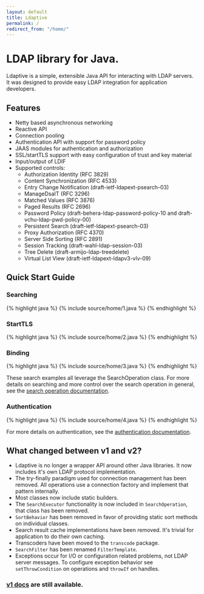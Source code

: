 ```yaml
---
layout: default
title: Ldaptive
permalink: /
redirect_from: "/home/"
---
```


# LDAP library for Java.
Ldaptive is a simple, extensible Java API for interacting with LDAP servers. It was designed to provide easy LDAP integration for application developers.

## Features
* Netty based asynchronous networking
* Reactive API
* Connection pooling
* Authentication API with support for password policy
* JAAS modules for authentication and authorization
* SSL/startTLS support with easy configuration of trust and key material
* Input/output of LDIF
* Supported controls:
  * Authorization Identity (RFC 3829)
  * Content Synchronization (RFC 4533)
  * Entry Change Notification (draft-ietf-ldapext-psearch-03)
  * ManageDsaIT (RFC 3296)
  * Matched Values (RFC 3876)
  * Paged Results (RFC 2696)
  * Password Policy (draft-behera-ldap-password-policy-10 and draft-vchu-ldap-pwd-policy-00)
  * Persistent Search (draft-ietf-ldapext-psearch-03)
  * Proxy Authorization (RFC 4370)
  * Server Side Sorting (RFC 2891)
  * Session Tracking (draft-wahl-ldap-session-03)
  * Tree Delete (draft-armijo-ldap-treedelete)
  * Virtual List View (draft-ietf-ldapext-ldapv3-vlv-09)

## Quick Start Guide

### Searching
{% highlight java %}
{% include source/home/1.java %}
{% endhighlight %}

### StartTLS
{% highlight java %}
{% include source/home/2.java %}
{% endhighlight %}

### Binding
{% highlight java %}
{% include source/home/3.java %}
{% endhighlight %}

These search examples all leverage the SearchOperation class. For more details on searching and more control over the search operation in general, see the [search operation documentation](docs/guide/operations/search.html).

### Authentication
{% highlight java %}
{% include source/home/4.java %}
{% endhighlight %}

For more details on authentication, see the [authentication documentation](docs/guide/authentication.html).

## What changed between v1 and v2?
* Ldaptive is no longer a wrapper API around other Java libraries. It now includes it's own LDAP protocol implementation.
* The try-finally paradigm used for connection management has been removed. All operations use a connection factory and implement that pattern internally.
* Most classes now include static builders.
* The `SearchExecutor` functionality is now included in `SearchOperation`, that class has been removed.
* `SortBehavior` has been removed in favor of providing static sort methods on individual classes.
* Search result cache implementations have been removed. It's trivial for application to do their own caching.
* Transcoders have been moved to the `transcode` package.
* `SearchFilter` has been renamed `FilterTemplate`.
* Exceptions occur for I/O or configuration related problems, not LDAP server messages. To configure exception behavior see `setThrowCondition` on operations and `throwIf` on handles.

### [v1 docs](v1/) are still available.

